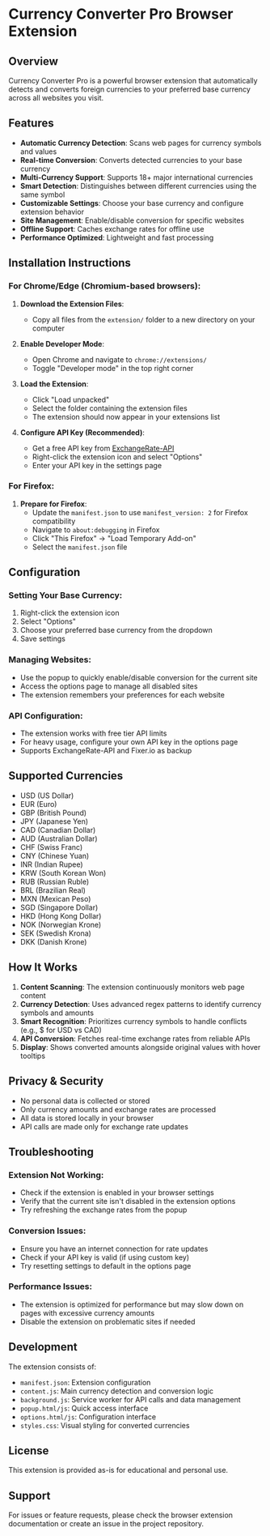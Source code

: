 # Currency Converter Pro Browser Extension

## Overview
Currency Converter Pro is a powerful browser extension that automatically detects and converts foreign currencies to your preferred base currency across all websites you visit.

## Features
- **Automatic Currency Detection**: Scans web pages for currency symbols and values
- **Real-time Conversion**: Converts detected currencies to your base currency
- **Multi-Currency Support**: Supports 18+ major international currencies
- **Smart Detection**: Distinguishes between different currencies using the same symbol
- **Customizable Settings**: Choose your base currency and configure extension behavior
- **Site Management**: Enable/disable conversion for specific websites
- **Offline Support**: Caches exchange rates for offline use
- **Performance Optimized**: Lightweight and fast processing

## Installation Instructions

### For Chrome/Edge (Chromium-based browsers):

1. **Download the Extension Files**:
   - Copy all files from the `extension/` folder to a new directory on your computer

2. **Enable Developer Mode**:
   - Open Chrome and navigate to `chrome://extensions/`
   - Toggle "Developer mode" in the top right corner

3. **Load the Extension**:
   - Click "Load unpacked"
   - Select the folder containing the extension files
   - The extension should now appear in your extensions list

4. **Configure API Key (Recommended)**:
   - Get a free API key from [ExchangeRate-API](https://exchangerate-api.com/)
   - Right-click the extension icon and select "Options"
   - Enter your API key in the settings page

### For Firefox:

1. **Prepare for Firefox**:
   - Update the `manifest.json` to use `manifest_version: 2` for Firefox compatibility
   - Navigate to `about:debugging` in Firefox
   - Click "This Firefox" → "Load Temporary Add-on"
   - Select the `manifest.json` file

## Configuration

### Setting Your Base Currency:
1. Right-click the extension icon
2. Select "Options"
3. Choose your preferred base currency from the dropdown
4. Save settings

### Managing Websites:
- Use the popup to quickly enable/disable conversion for the current site
- Access the options page to manage all disabled sites
- The extension remembers your preferences for each website

### API Configuration:
- The extension works with free tier API limits
- For heavy usage, configure your own API key in the options page
- Supports ExchangeRate-API and Fixer.io as backup

## Supported Currencies
- USD (US Dollar)
- EUR (Euro)
- GBP (British Pound)
- JPY (Japanese Yen)
- CAD (Canadian Dollar)
- AUD (Australian Dollar)
- CHF (Swiss Franc)
- CNY (Chinese Yuan)
- INR (Indian Rupee)
- KRW (South Korean Won)
- RUB (Russian Ruble)
- BRL (Brazilian Real)
- MXN (Mexican Peso)
- SGD (Singapore Dollar)
- HKD (Hong Kong Dollar)
- NOK (Norwegian Krone)
- SEK (Swedish Krona)
- DKK (Danish Krone)

## How It Works

1. **Content Scanning**: The extension continuously monitors web page content
2. **Currency Detection**: Uses advanced regex patterns to identify currency symbols and amounts
3. **Smart Recognition**: Prioritizes currency symbols to handle conflicts (e.g., $ for USD vs CAD)
4. **API Conversion**: Fetches real-time exchange rates from reliable APIs
5. **Display**: Shows converted amounts alongside original values with hover tooltips

## Privacy & Security
- No personal data is collected or stored
- Only currency amounts and exchange rates are processed
- All data is stored locally in your browser
- API calls are made only for exchange rate updates

## Troubleshooting

### Extension Not Working:
- Check if the extension is enabled in your browser settings
- Verify that the current site isn't disabled in the extension options
- Try refreshing the exchange rates from the popup

### Conversion Issues:
- Ensure you have an internet connection for rate updates
- Check if your API key is valid (if using custom key)
- Try resetting settings to default in the options page

### Performance Issues:
- The extension is optimized for performance but may slow down on pages with excessive currency amounts
- Disable the extension on problematic sites if needed

## Development

The extension consists of:
- `manifest.json`: Extension configuration
- `content.js`: Main currency detection and conversion logic
- `background.js`: Service worker for API calls and data management
- `popup.html/js`: Quick access interface
- `options.html/js`: Configuration interface
- `styles.css`: Visual styling for converted currencies

## License
This extension is provided as-is for educational and personal use.

## Support
For issues or feature requests, please check the browser extension documentation or create an issue in the project repository.